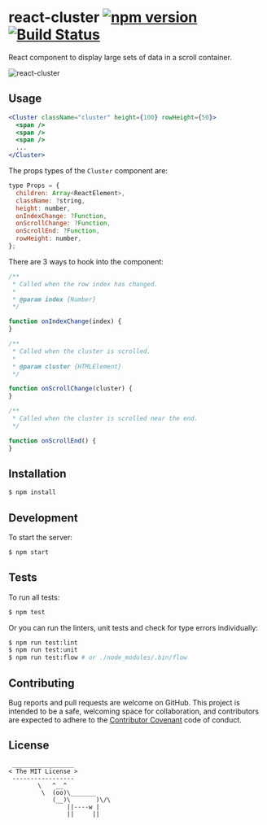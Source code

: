 # react-cluster [![npm version](https://badge.fury.io/js/react-cluster.svg)](https://badge.fury.io/js/react-cluster) [![Build Status](https://travis-ci.org/ayrton/react-cluster.svg?branch=master)](https://travis-ci.org/ayrton/react-cluster)

React component to display large sets of data in a scroll container.

![react-cluster](https://cloud.githubusercontent.com/assets/440926/12982264/eb3eed4c-d098-11e5-8dfb-652001b1f4fb.gif)


## Usage

```jsx
<Cluster className="cluster" height={100} rowHeight={50}>
  <span />
  <span />
  <span />
  ...
</Cluster>
```

The props types of the `Cluster` component are:

```js
type Props = {
  children: Array<ReactElement>,
  className: ?string,
  height: number,
  onIndexChange: ?Function,
  onScrollChange: ?Function,
  onScrollEnd: ?Function,
  rowHeight: number,
};
```

There are 3 ways to hook into the component:

```js
/**
 * Called when the row index has changed.
 *
 * @param index {Number}
 */

function onIndexChange(index) {
}

/**
 * Called when the cluster is scrolled.
 *
 * @param cluster {HTMLElement}
 */

function onScrollChange(cluster) {
}

/**
 * Called when the cluster is scrolled near the end.
 */

function onScrollEnd() {
}
```

## Installation

```sh
$ npm install
```

## Development

To start the server:

```sh
$ npm start
```

## Tests

To run all tests:

```sh
$ npm test
```

Or you can run the linters, unit tests and check for type errors individually:

```sh
$ npm run test:lint
$ npm run test:unit
$ npm run test:flow # or ./node_modules/.bin/flow
```

## Contributing

Bug reports and pull requests are welcome on GitHub. This project is intended to be a
safe, welcoming space for collaboration, and contributors are expected to adhere
to the [Contributor Covenant](http://contributor-covenant.org/) code of conduct.

## License

```
 _________________
< The MIT License >
 -----------------
        \   ^__^
         \  (oo)\_______
            (__)\       )\/\
                ||----w |
                ||     ||
```
